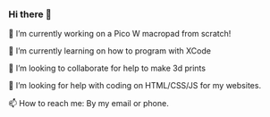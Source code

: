 ### Hi there 👋

🔭 I’m currently working on a Pico W macropad from scratch!

🌱 I’m currently learning on how to program with XCode

👯 I’m looking to collaborate for help to make 3d prints

🤔 I’m looking for help with coding on HTML/CSS/JS for my websites.

📫 How to reach me: By my email or phone.

<!--
**diliboy88/diliboy88** is a ✨ _special_ ✨ repository because its `README.md` (this file) appears on your GitHub profile.



🔭 I’m currently working on DiBell https://github.com/diliboy88/DiBell
🌱 I’m currently learning on how to program with XCode
👯 I’m looking to collaborate for help to make pcbs and software
🤔 I’m looking for help with my main project (DiBell).
- 💬 Ask me about ...
📫 How to reach me: By my email or phone.
- 😄 Pronouns: He/Him
- ⚡ Fun fact: My dream job is to be a Engineer and others.
-->
